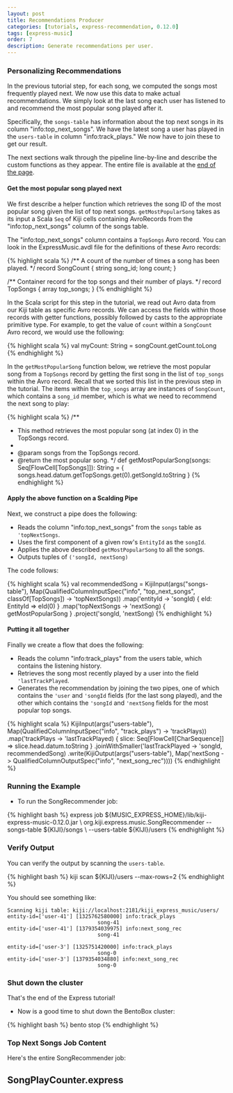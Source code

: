 ```yaml
---
layout: post
title: Recommendations Producer
categories: [tutorials, express-recommendation, 0.12.0]
tags: [express-music]
order: 7
description: Generate recommendations per user.
---
```


<h3 style="margin-top:0px;padding-top:10px;">Personalizing Recommendations</h3>

In the previous tutorial step, for each song, we computed the songs most frequently played next.  We
now use this data to make actual recommendations. We simply look at the last song each user has
listened to and recommend the most popular song played after it.

Specifically, the `songs-table` has information about the top next songs in its column
"info:top_next_songs". We have the latest song a user has played in the `users-table` in column
"info:track_plays." We now have to join these to get our result.

The next sections walk through the pipeline line-by-line and describe the custom functions as they appear.
The entire file is available at the [end of the page](#recommend-full-code).

#### Get the most popular song played next

We first describe a helper function which retrieves the song ID of the most popular song given the
list of top next songs. `getMostPopularSong` takes as its input a Scala `Seq` of Kiji cells
containing AvroRecords from the "info:top_next_songs" column of the songs table.

The "info:top_next_songs" column contains a `TopSongs` Avro record.  You can look in the
ExpressMusic.avdl file for the definitions of these Avro records:

{% highlight scala %}
  /** A count of the number of times a song has been played. */
  record SongCount {
    string song_id;
    long count;
  }

  /** Container record for the top songs and their number of plays. */
  record TopSongs {
     array<SongCount> top_songs;
  }
{% endhighlight %}

In the Scala script for this step in the tutorial, we read out Avro data from our Kiji table as
specific Avro records.  We can access the fields within those records with getter functions,
possibly followed by casts to the appropriate primitive type.  For example, to get the value of
`count` within a `SongCount` Avro record, we would use the following:

{% highlight scala %}
val myCount: String = songCount.getCount.toLong
{% endhighlight %}

In the `getMostPopularSong` function below, we retrieve the most popular song from a `TopSongs`
record by getting the first song in the list of `top_songs` within the Avro record.  Recall that we
sorted this list in the previous step in the tutorial.  The items within the `top_songs` array are
instances of `SongCount`, which contains a `song_id` member, which is what we need to recommend the
next song to play:

{% highlight scala %}
  /**
   * This method retrieves the most popular song (at index 0) in the TopSongs record.
   *
   * @param songs from the TopSongs record.
   * @return the most popular song.
   */
  def getMostPopularSong(songs: Seq[FlowCell[TopSongs]]): String = {
    songs.head.datum.getTopSongs.get(0).getSongId.toString
  }
{% endhighlight %}

#### Apply the above function on a Scalding Pipe

Next, we construct a pipe does the following:

* Reads the column "info:top_next_songs" from the `songs` table as `'topNextSongs`.
* Uses the first component of a given row's `EntityId` as the `songId`.
* Applies the above described `getMostPopularSong` to all the songs.
* Outputs tuples of `('songId, nextSong)`

The code follows:

{% highlight scala %}
  val recommendedSong = KijiInput(args("songs-table"),
      Map(QualifiedColumnInputSpec("info", "top_next_songs", classOf[TopSongs])
          -> 'topNextSongs))
      .map('entityId -> 'songId) { eId: EntityId => eId(0) }
      .map('topNextSongs -> 'nextSong) { getMostPopularSong }
      .project('songId, 'nextSong)
{% endhighlight %}

#### Putting it all together

Finally we create a flow that does the following:

- Reads the column "info:track_plays" from the users table, which contains the listening history.
- Retrieves the song most recently played by a user into the field `'lastTrackPlayed`.
- Generates the recommendation by joining the two pipes, one of which contains the `'user` and
  `'songId` fields (for the last song played), and the other which contains the `'songId` and
  `'nextSong` fields for the most popular top songs.

{% highlight scala %}
  KijiInput(args("users-table"),
      Map(QualifiedColumnInputSpec("info", "track_plays") -> 'trackPlays))
      .map('trackPlays -> 'lastTrackPlayed) {
          slice: Seq[FlowCell[CharSequence]] => slice.head.datum.toString }
      .joinWithSmaller('lastTrackPlayed -> 'songId, recommendedSong)
      .write(KijiOutput(args("users-table"),
          Map('nextSong -> QualifiedColumnOutputSpec("info", "next_song_rec"))))
{% endhighlight %}

### Running the Example

* To run the SongRecommender job:

<div class="userinput">
{% highlight bash %}
express job ${MUSIC_EXPRESS_HOME}/lib/kiji-express-music-0.12.0.jar \
    org.kiji.express.music.SongRecommender --songs-table ${KIJI}/songs \
    --users-table ${KIJI}/users
{% endhighlight %}
</div>

### Verify Output

You can verify the output by scanning the `users-table`.

<div class="userinput">
{% highlight bash %}
kiji scan ${KIJI}/users --max-rows=2
{% endhighlight %}
</div>

You should see something like:

    Scanning kiji table: kiji://localhost:2181/kiji_express_music/users/
    entity-id=['user-41'] [1325762580000] info:track_plays
                                 song-41
    entity-id=['user-41'] [1379354039975] info:next_song_rec
                                 song-41

    entity-id=['user-3'] [1325751420000] info:track_plays
                                 song-0
    entity-id=['user-3'] [1379354034880] info:next_song_rec
                                 song-0

### Shut down the cluster

That's the end of the Express tutorial!

*  Now is a good time to shut down the BentoBox cluster:

<div class="userinput">
{% highlight bash %}
    bento stop
{% endhighlight %}
</div>

### Top Next Songs Job Content<a id="recommend-full-code"> </a>

Here's the entire SongRecommender job:

<div id="accordion-container">
  <h2 class="accordion-header"> SongPlayCounter.express </h2>
  <div class="accordion-content">
    <script src="http://gist-it.appspot.com/github/kijiproject/kiji-express-music/raw/kiji-express-music-0.12.0/src/main/scala/org/kiji/express/music/SongRecommender.scala"> </script>
  </div>
</div>
